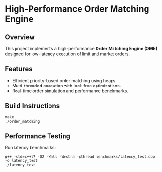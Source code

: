 # High-Performance Order Matching Engine

## Overview
This project implements a high-performance **Order Matching Engine (OME)** designed for low-latency execution of limit and market orders.

## Features
- Efficient priority-based order matching using heaps.
- Multi-threaded execution with lock-free optimizations.
- Real-time order simulation and performance benchmarks.

## Build Instructions
```
make
./order_matching
```

## Performance Testing
Run latency benchmarks:
```
g++ -std=c++17 -O2 -Wall -Wextra -pthread benchmarks/latency_test.cpp -o latency_test
./latency_test
```